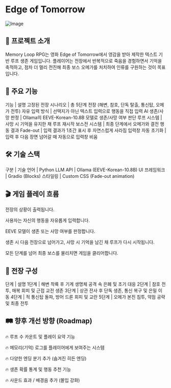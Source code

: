 # Edge of Tomorrow

![Image](https://github.com/user-attachments/assets/558666a7-24e9-4c78-ade5-8a2ff03c0927)

## 📖 프로젝트 소개
Memory Loop RPG는 영화 Edge of Tomorrow에서 영감을 받아 제작한 텍스트 기반 루프 생존 게임입니다.
플레이어는 전장에서 반복적으로 죽음을 경험하면서 기억을 축적하고, 점차 더 멀리 전진해
최종 보스 오메가를 처치하여 인류를 구원하는 것이 목표입니다.

## 📌 주요 기능
기능 | 설명
고정된 전장 시나리오 | 총 5단계 전장 (해변, 참호, 단독 탈출, 통신탑, 오메가 전투)
자유 입력 방식 | 선택지가 아닌 텍스트 입력으로 행동을 직접 입력
AI 생존/사망 판정 | Ollama의 EEVE-Korean-10.8B 모델로 생존/사망 여부 판단
루프 시스템 | 사망 시 기억을 유지한 채 루프 재시작
보스전 시스템 | 최종 단계에서 오메가와 결전
행동 결과 Fade-out | 입력 결과가 1초간 표시 후 자연스럽게 사라짐
입력창 자동 초기화 | 입력 후 다음 장면 넘어갈 때 자동으로 입력창 비움

## 🛠 기술 스택
구분 | 기술
언어 | Python
LLM API | Ollama (EEVE-Korean-10.8B)
UI 프레임워크 | Gradio (Blocks)
스타일링 | Custom CSS (Fade-out animation)

## 🎬 게임 플레이 흐름
전장의 상황이 출력됩니다.

사용자는 자신의 행동을 자유롭게 입력합니다.

EEVE 모델이 생존 또는 사망 여부를 판정합니다.

생존 시 다음 전장으로 넘어가고, 사망 시 기억을 남긴 채 루프가 다시 시작됩니다.

모든 단계를 넘어 최종 보스를 물리치면 게임을 클리어합니다.

## 📜 전장 구성
단계 | 설명
1단계 | 해변 착륙 후 기계 생명체 공격 속 은폐 및 초기 대응
2단계 | 참호 전투, 매복 회피 및 근접 교전 생존
3단계 | 상관 전사 후 단독 생존, 통신 복구 및 은밀 이동
4단계 | 적 통신탑 돌파, 방어 드론 회피 및 교란
5단계 | 오메가 본진 침투, 약점 공략 및 최종 전투

## 🛤 향후 개선 방향 (Roadmap)
🔥 루프 수 카운트 및 플레이 요약 기능

🔥 메모리(기억) 로그를 플레이어에게 보여주는 시스템

🔥 다양한 엔딩 분기 추가 (숨겨진 히든 엔딩)

🔥 생존 확률 통계 및 행동 추천 기능

🔥 사운드 효과 / 배경음 추가 (몰입 강화)
